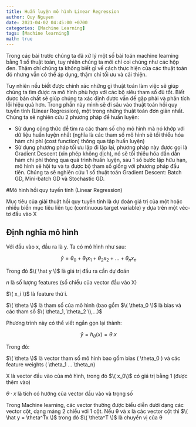 ```yaml
---
title: Huấn luyện mô hình Linear Regression
author: Quy Nguyen
date: 2021-04-02 04:45:00 +0700
categories: [Machine Learning]
tags: [Machine learning]
math: true
---
```


Trong các bài trước chúng ta đã xử lý một số bài toán machine learning bằng 1 số thuật toán, tuy nhiên chúng ta mới chỉ coi chúng như các hộp đen. Thậm chí chúng ta không biết gì về cách thực hiện của các thuật toán đó nhưng vẫn có thể  áp dụng, thậm chí tối ưu và cải thiện.

Tuy nhiên nếu biết được chính xác những gì thuật toán làm việc sẽ giúp chúng ta tìm được ra mô hình phù hợp với các bộ siêu tham số đủ tốt. Biết được bản chất sẽ giúp chúng ta xác định được vấn đề gặp phải và phân tích lỗi hiệu quả hơn. Trong phần này mình sẽ đi sâu vào thuật toán hồi quy tuyến tính (Linear Regression), một trong những thuật toán đơn giản nhất. Chúng ta sẽ nghiên cứu 2 phương pháp để huấn luyện:

* Sử dụng công thức để tìm ra các tham số cho mô hình mà nó khớp với dữ liệu huấn luyện nhất (nghĩa là các tham số mô hình sẽ tối thiểu hóa hàm chi phí (cost function) thông qua tập huấn luyện)
* Sử dụng phương pháp tối ưu lặp đi lặp lại, phương pháp này được gọi là Gradient Descent (xin phép không dịch), nó sẽ tối thiểu hóa dần dần hàm chi phí  thông qua quá trình huấn luyện, sau 1 số bước lặp hữu hạn, mô hình sẽ hội tụ và ta được bộ tham số giống với phương pháp đầu tiên. Chúng ta sẽ nghiên cứu 1 số thuật toán Gradient Descent: Batch GD, Mini-batch GD và Stochastic GD.

#Mô hình hồi quy tuyến tính (Linear Regression)

Mục tiêu của giải thuật hồi quy tuyến tính là dự đoán giá trị của một hoặc nhiều biến mục tiêu liên tục (continuous target variable) y dựa trên một véc-tơ đầu vào X

## Định nghĩa mô hình

Với đầu vào x, đầu ra là y. Ta có mô hình như sau:

$$\hat y = \theta_0 + \theta_1x_1 + \theta_2x_2 + ... + \theta_nx_n $$

Trong đó
$\( \hat y \)$ là giá trị đầu ra cần dự đoán

$n$ là số lượng features (số chiều của vector đầu vào X)

$\( x_i \)$ là feature thứ i.

$\( \theta \)$ là tham số của mô hình (bao gồm $\( \theta_0 \)$ là bias và các  tham số $\( \theta_1, \theta_2 \),...)$

Phương trình này có thể viết ngắn gọn lại thành:

$$\hat y = h_\theta(x) = \theta . x$$

Trong đó:

$\( \theta  \)$ là vector tham số mô hình bao gồm bias \( \theta_0  \) và các feature weights \( \theta_1 ... \theta_n\)

X là vector đầu vào của mô hình, trong đó $\( x_0\)$ có giá trị bằng 1 (được thêm vào)

$θ · x$ là tích có hướng của vector đầu vào và trọng số

Trong Machine learning, các vector thường được biểu diễn dưới dạng các vector cột, dạng mảng 2 chiều với 1 cột. Nếu θ và x là các vector cột thì $\( \hat y = \theta^Tx \)$  trong đó $\( \theta^T \)$ là chuyển vị của θ

